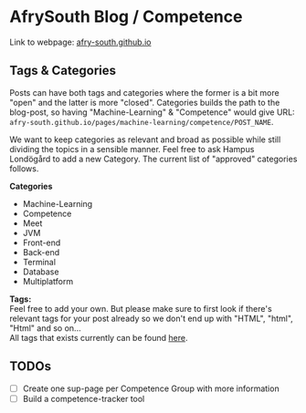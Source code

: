 # AfrySouth Blog / Competence

Link to webpage: [afry-south.github.io](afry-south.github.io)

## Tags & Categories

Posts can have both tags and categories where the former is a bit more "open" and the latter is more "closed". Categories builds the path to the blog-post, so having "Machine-Learning" & "Competence" would give URL: `afry-south.github.io/pages/machine-learning/competence/POST_NAME`. 

We want to keep categories as relevant and broad as possible while still dividing the topics in a sensible manner. Feel free to ask Hampus Londögård to add a new Category. The current list of "approved" categories follows.

**Categories**
- Machine-Learning
- Competence
- Meet
- JVM
- Front-end
- Back-end
- Terminal
- Database
- Multiplatform

**Tags:**  
Feel free to add your own. But please make sure to first look if there's relevant tags for your post already so we don't end up with "HTML", "html", "Html" and so on...  
All tags that exists currently can be found [here](https://afry-south.github.io/tags/).

## TODOs

- [ ] Create one sup-page per Competence Group with more information
- [ ] Build a competence-tracker tool
